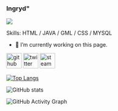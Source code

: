 ### Ingryd"
![](https://64.media.tumblr.com/faf88e86797a080625f3e8dd8954804c/65ec400b99bd9305-53/s540x810/63ed2a8aa7a3cf5ca62ae2ba34289a83961ecccb.jpg)


Skills: HTML / JAVA / GML / CSS / MYSQL

- 🔭 I’m currently working on this page. 


[<img src='https://cdn.jsdelivr.net/npm/simple-icons@3.0.1/icons/github.svg' alt='github' height='40'>](https://github.com/ingrydf12)  [<img src='https://cdn.jsdelivr.net/npm/simple-icons@3.0.1/icons/twitter.svg' alt='twitter' height='40'>](https://twitter.com/ingrxw)  [<img src='https://cdn.jsdelivr.net/npm/simple-icons@3.0.1/icons/steam.svg' alt='steam' height='40'>](https://steamcommunity.com/id/ingrydf12)  

[![Top Langs](https://github-readme-stats.vercel.app/api/top-langs/?username=ingrydf12)](https://github.com/anuraghazra/github-readme-stats)

![GitHub stats](https://github-readme-stats.vercel.app/api?username=ingrydf12&show_icons=true)  

![GitHub Activity Graph](https://activity-graph.herokuapp.com/graph?username=ingrydf12)  

